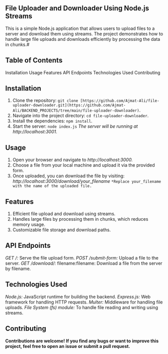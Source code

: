 ## File Uploader and Downloader Using Node.js Streams

This is a simple Node.js application that allows users to upload files to a server and download them using streams. The project demonstrates how to handle large file uploads and downloads efficiently by processing the data in chunks.#

## Table of Contents

Installation
Usage
Features
API Endpoints
Technologies Used
Contributing

## Installation

1. Clone the repository: `git clone [https://github.com/Ajmat-Ali/file-uploader-downloader.git](https://github.com/Ajmat-Ali/BACKEND_PROJECTS/tree/main/file-uploader-downloader)`.
2. Navigate into the project directory: `cd file-uploader-downloader`.
3. Install the dependencies: `npm install`.
4. Start the server: `node index.js`
   _The server will be running at http://localhost:3001._

## Usage

1. Open your browser and navigate to _http://localhost:3000._
2. Choose a file from your local machine and upload it via the provided form.
3. Once uploaded, you can download the file by visiting: _http://localhost:3000/download/your_filename_ `*Replace your_filename with the name of the uploaded file.`

## Features

1. Efficient file upload and download using streams.
2. Handles large files by processing them in chunks, which reduces memory usage.
3. Customizable file storage and download paths.

## API Endpoints

_GET /:_ Serve the file upload form.
_POST /submit-form:_ Upload a file to the server.
_GET /download/:_ filename:filename: Download a file from the server by filename.

## Technologies Used

_Node.js:_ JavaScript runtime for building the backend.
_Express.js:_ Web framework for handling HTTP requests.
_Multer:_ Middleware for handling file uploads.
_File System (fs) module:_ To handle file reading and writing using streams.

## Contributing

**Contributions are welcome! If you find any bugs or want to improve this project, feel free to open an issue or submit a pull request.**
